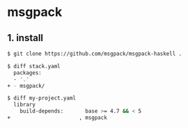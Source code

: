 msgpack
====


## 1. install

```sh
$ git clone https://github.com/msgpack/msgpack-haskell .

$ diff stack.yaml
  packages:
  - '.'
+ - msgpack/

$ diff my-project.yaml
  library
    build-depends:       base >= 4.7 && < 5
+                      , msgpack

```

